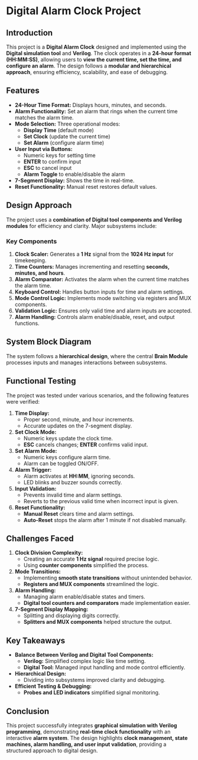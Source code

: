 # Digital Alarm Clock Project

## Introduction
This project is a **Digital Alarm Clock** designed and implemented using the **Digital simulation tool** and **Verilog**. The clock operates in a **24-hour format (HH:MM:SS)**, allowing users to **view the current time, set the time, and configure an alarm**. The design follows a **modular and hierarchical approach**, ensuring efficiency, scalability, and ease of debugging.

## Features
- **24-Hour Time Format:** Displays hours, minutes, and seconds.
- **Alarm Functionality:** Set an alarm that rings when the current time matches the alarm time.
- **Mode Selection:** Three operational modes:
  - **Display Time** (default mode)
  - **Set Clock** (update the current time)
  - **Set Alarm** (configure alarm time)
- **User Input via Buttons:**
  - Numeric keys for setting time
  - **ENTER** to confirm input
  - **ESC** to cancel input
  - **Alarm Toggle** to enable/disable the alarm
- **7-Segment Display:** Shows the time in real-time.
- **Reset Functionality:** Manual reset restores default values.

## Design Approach
The project uses a **combination of Digital tool components and Verilog modules** for efficiency and clarity. Major subsystems include:

### Key Components
1. **Clock Scaler:** Generates a **1 Hz** signal from the **1024 Hz input** for timekeeping.
2. **Time Counters:** Manages incrementing and resetting **seconds, minutes, and hours**.
3. **Alarm Comparator:** Activates the alarm when the current time matches the alarm time.
4. **Keyboard Control:** Handles button inputs for time and alarm settings.
5. **Mode Control Logic:** Implements mode switching via registers and MUX components.
6. **Validation Logic:** Ensures only valid time and alarm inputs are accepted.
7. **Alarm Handling:** Controls alarm enable/disable, reset, and output functions.

## System Block Diagram
The system follows a **hierarchical design**, where the central **Brain Module** processes inputs and manages interactions between subsystems.

## Functional Testing
The project was tested under various scenarios, and the following features were verified:

1. **Time Display:**
   - Proper second, minute, and hour increments.
   - Accurate updates on the 7-segment display.
2. **Set Clock Mode:**
   - Numeric keys update the clock time.
   - **ESC** cancels changes; **ENTER** confirms valid input.
3. **Set Alarm Mode:**
   - Numeric keys configure alarm time.
   - Alarm can be toggled ON/OFF.
4. **Alarm Trigger:**
   - Alarm activates at **HH:MM**, ignoring seconds.
   - LED blinks and buzzer sounds correctly.
5. **Input Validation:**
   - Prevents invalid time and alarm settings.
   - Reverts to the previous valid time when incorrect input is given.
6. **Reset Functionality:**
   - **Manual Reset** clears time and alarm settings.
   - **Auto-Reset** stops the alarm after 1 minute if not disabled manually.

## Challenges Faced
1. **Clock Division Complexity:**
   - Creating an accurate **1 Hz signal** required precise logic.
   - Using **counter components** simplified the process.
2. **Mode Transitions:**
   - Implementing **smooth state transitions** without unintended behavior.
   - **Registers and MUX components** streamlined the logic.
3. **Alarm Handling:**
   - Managing alarm enable/disable states and timers.
   - **Digital tool counters and comparators** made implementation easier.
4. **7-Segment Display Mapping:**
   - Splitting and displaying digits correctly.
   - **Splitters and MUX components** helped structure the output.

## Key Takeaways
- **Balance Between Verilog and Digital Tool Components:**
  - **Verilog:** Simplified complex logic like time setting.
  - **Digital Tool:** Managed input handling and mode control efficiently.
- **Hierarchical Design:**
  - Dividing into subsystems improved clarity and debugging.
- **Efficient Testing & Debugging:**
  - **Probes and LED indicators** simplified signal monitoring.

## Conclusion
This project successfully integrates **graphical simulation with Verilog programming**, demonstrating **real-time clock functionality** with an interactive **alarm system**. The design highlights **clock management, state machines, alarm handling, and user input validation**, providing a structured approach to digital design.

